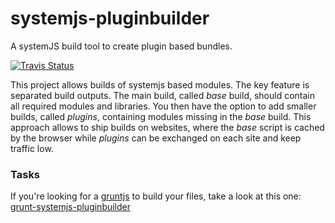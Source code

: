 # systemjs-pluginbuilder

A systemJS build tool to create plugin based bundles.

[![Travis Status](https://travis-ci.org/moccu/systemjs-pluginbuilder.png?branch=master)](https://travis-ci.org/moccu/systemjs-pluginbuilder)

This project allows builds of systemjs based modules. The key feature is
separated build outputs. The main build, called _base_ build, should contain all
required modules and libraries. You then have the option to add smaller builds,
called _plugins_, containing modules missing in the _base_ build. This approach
allows to ship builds on websites, where the _base_ script is cached by the
browser while _plugins_ can be exchanged on each site and keep traffic low.

### Tasks

If you're looking for a [gruntjs](http://gruntjs.com/) to build your
files, take a look at this one: [grunt-systemjs-pluginbuilder](https://github.com/moccu/grunt-systemjs-pluginbuilder)
